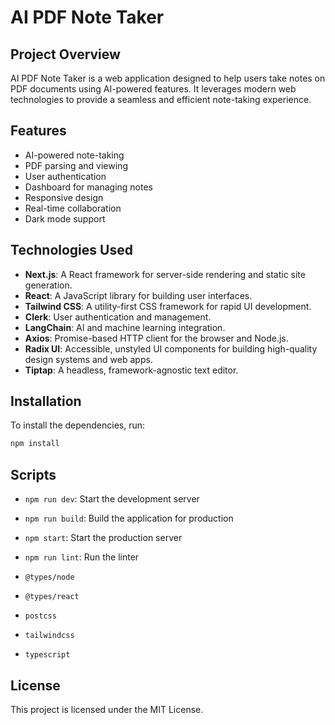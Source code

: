 # AI PDF Note Taker

## Project Overview
AI PDF Note Taker is a web application designed to help users take notes on PDF documents using AI-powered features. It leverages modern web technologies to provide a seamless and efficient note-taking experience.

## Features
- AI-powered note-taking
- PDF parsing and viewing
- User authentication
- Dashboard for managing notes
- Responsive design
- Real-time collaboration
- Dark mode support

## Technologies Used
- **Next.js**: A React framework for server-side rendering and static site generation.
- **React**: A JavaScript library for building user interfaces.
- **Tailwind CSS**: A utility-first CSS framework for rapid UI development.
- **Clerk**: User authentication and management.
- **LangChain**: AI and machine learning integration.
- **Axios**: Promise-based HTTP client for the browser and Node.js.
- **Radix UI**: Accessible, unstyled UI components for building high-quality design systems and web apps.
- **Tiptap**: A headless, framework-agnostic text editor.

## Installation
To install the dependencies, run:
```bash
npm install
```

## Scripts
- `npm run dev`: Start the development server
- `npm run build`: Build the application for production
- `npm start`: Start the production server
- `npm run lint`: Run the linter

- `@types/node`
- `@types/react`
- `postcss`
- `tailwindcss`
- `typescript`

## License
This project is licensed under the MIT License.
